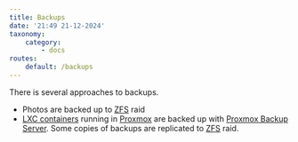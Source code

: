 ```yaml
---
title: Backups
date: '21:49 21-12-2024'
taxonomy:
    category:
        - docs
routes:
    default: /backups
---
```


There is several approaches to backups.

* Photos are backed up to [ZFS](/zfs) raid
* [LXC containers](/lxc) running in [Proxmox](/proxmox) are backed up with [Proxmox Backup Server](/proxmox-backup-server). Some copies of backups are replicated to [ZFS](/zfs) raid.